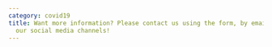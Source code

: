 ```yaml
---
category: covid19
title: Want more information? Please contact us using the form, by email or via
  our social media channels!
---
```

